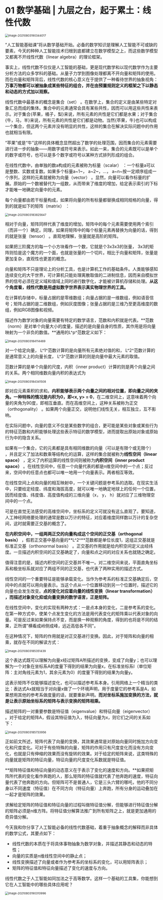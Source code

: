 # 01 数学基础 | 九层之台，起于累土：线性代数

<img src="image-20210803190344017.png" alt="image-20210803190344017" style="zoom:67%;" />

“人工智能基础课”将从数学基础开始。必备的数学知识是理解人工智能不可或缺的要素，今天的种种人工智能技术归根到底都建立在数学模型之上，而这些数学模型又都离不开线性代数（linear algebra）的理论框架。

事实上，线性代数不仅仅是人工智能的基础，更是现代数学和以现代数学作为主要分析方法的众多学科的基础。从量子力学到图像处理都离不开向量和矩阵的使用。而在向量和矩阵背后，线性代数的核心意义在于提供了一种看待世界的抽象视角：**万事万物都可以被抽象成某些特征的组合，并在由预置规则定义的框架之下以静态和动态的方式加以观察。**

线性代数中最基本的概念是集合（set） 。在数学上，集合的定义是由某些特定对象汇总而成的集体。集合中的元素通常会具有某些共性，因而可以用这些共性来表示。对于集合{苹果，橘子，梨}来说，所有元素的共性是它们都是水果；对于集合{牛，马，羊}来说，所有元素的共性是它们都是动物。当然{苹果，牛}也可以构成一个集合，但这两个元素并没有明显的共性，这样的集合在解决实际问题中的作用也就相当有限。

“苹果”或是“牛”这样的具体概念显然超出了数学的处理范围，因而集合的元素需要进行进一步的抽象——用数字或符号来表示。如此一来，集合的元素既可以是单个的数字或符号，也可以是多个数字或符号以某种方式排列形成的组合。

在线性代数中，由单独的数a构成的元素被称为标量（scalar） ：一个标量a可以是整数、实数或复数。如果多个标量a~1~， a~2~，...， a~n~按一定顺序组成一个序列，这样的元素就被称为向量（vector） 。显然，向量可以看作标量的扩展。原始的一个数被替代为一组数，从而带来了维度的增加，给定表示索引的下标才能唯一地确定向量中的元素。

每个向量都由若干标量构成，如果将向量的所有标量都替换成相同规格的向量，得到的就是如下的矩阵（matrix） ：

<img src="image-20210803183825647.png" alt="image-20210803183825647" style="zoom:67%;" />

相对于向量，矩阵同样代表了维度的增加，矩阵中的每个元素需要使用两个索引 （而非一个）确定。同理，如果将矩阵中的每个标量元素再替换为向量的话，得到的就是张量（tensor） 。直观地理解，张量就是高阶的矩阵。

如果把三阶魔方的每一个小方块看作一个数，它就是个3x3x3的张量， 3x3的矩阵则恰是这个魔方的一个面，也就是张量的一个切片。相比于向量和矩阵，张量是更加复杂，直观性也更差的概念。

向量和矩阵不只是理论上的分析工具，也是计算机工作的基础条件。人类能够感知连续变化的大干世界，可计算机只能处理离散取值的二进制信息，因而来自模拟世界的信号必须在定义域和值域上同时进行数字化，才能被计算机存储和处理。**从这个角度看，线性代数是用虚拟数字世界表示真实物理世界的工具。**

在计算机存储中，标量占据的是零维数组；向量占据的是一维数组，例如语音信号；矩阵占据的是二维数组，例如灰度图像；张量占据的是三维乃至更高维度的数组，例如RGB图像和视频。

描述作为数学对象的向量需要有特定的数学语言，范数和内积就是代表。**范数（norm）是对单个向量大小的度量，描述的是向量自身的性质，其作用是将向量映射为一个非负的数值。**通用的L^p^范数定义如下：

<img src="image-20210803184114469.png" alt="image-20210803184114469" style="zoom:67%;" />

对一个给定向量， L^1^范数计算的是向量所有元素绝对值的和， L^2^范数计算的是通常意义上的向量长度， L^3^范数计算的则是向量中最大元素的取值。

范数计算的是单个向量的尺度，内积（inner product）计算的则是两个向量之间的关系。两个相同维数向量内积的表达式为

<img src="image-20210803184341508.png" alt="image-20210803184341508" style="zoom:67%;" />

即对应元素乘积的求和。**内积能够表示两个向量之间的相对位置，即向量之间的夹角。**一种特殊的情况是内积为0，即**<x, y> = 0**，在二维空间上，这意味着两个向量的夹角为90度，即相互垂直。而在高维空间上，这种关系被称为正交（orthogonality） 。如果两个向量正交，说明他们线性无关，相互独立，互不影响。

在实际问题中，向量的意义不仅是某些数字的组合，更可能是某些对象或某些行为的特征范数和内积能够处理这些表示特征的数学模型，进而提取出原始对象或原始行为中的隐含关系。

如果有一个集合，它的元素都是具有相同维数的向量（可以是有限个或无限个） ，并且定义了加法和数乘等结构化的运算，这样的集合就被称为**线性空间（linear space）** ，定义了内积运算的线性空间则被称为**内积空间（inner product space）** 。在线性空间中，任意一个向量代表的都是n维空间中的一个点；反过来，空间中的任意点也都可以唯一地用一个向量表示。两者相互等效。

在线性空间上点和向量的相互映射中，一个关键问题是参考系的选取。在现实生活中，只要给定经度、纬度和海拔高度，就可以唯一地确定地球上的任何一个位置，因而经度值、纬度值、高度值构成的三维向量（x， y， h）就对应了三维物理空间中的一个点。

可是在直觉无法感受的高维空间中，坐标系的定义可就没有这么直观了。要知道，人工神经网络要处理的通常是数以万计的特征，对应着维度同样数以万计的复杂空间，这时就需要正交基的概念了。

**在内积空间中，一组两两正交的向量构成这个空间的正交基（orthogonal basis）** ，假若正交基中基向量的**L^2^**范数都是单位长度1，这组正交基就是标准正交基（orthonormal basis） 。正交基的作用就是给内积空间定义出经纬度。一旦描述内积空间的正交基确定了，向量和点之间的对应关系也就随之确定。

值得注意的是，描述内积空间的正交基并不唯一。对二维空间来说，平面直角坐标系和极坐标系就对应了两组不同的正交基，也代表了两种实用的描述方式。

线性空间的一个重要特征是能够承载变化。当作为参考系的标准正交基确定后，空间中的点就可以用向量表示。当这个点从一个位置移动到另一个位置时，描述它的向量也会发生改变。**点的变化对应着向量的线性变换（linear transformation） ，而描述对象变化抑或向量变换的数学语言，正是矩阵。**

在线性空间中，变化的实现有两种方式：一是点本身的变化，二是参考系的变化。在第一种方式中，使某个点发生变化的方法是用代表变化的矩阵乘以代表对象的向量。可是反过来如果保持点不变，而是换一种观察的角度，得到的也将是不同的结果，正所谓"横看成岭侧成峰，远近高低各不同"。

在这种情况下，矩阵的作用就是对正交基进行变换。因此，对于矩阵和向量的相乘，就存在不同的解读方式：

<img src="image-20210803185351439.png" alt="image-20210803185351439" style="zoom:67%;" />

这个表达式既可以理解为向量x经过矩阵A所描述的变换，变成了向量y；也可以理解为一个对象在坐标系A的度量下得到的结果为向量x，在标准坐标系I（单位矩阵：主对角线元素为1，其余元素为0）的度量下得到的结果为向量y。

这表示矩阵不仅能够描述变化，也可以描述参考系本身。引用网络上一个精当的类比：表达式Ax就相当于对向量x做了一个环境声明，用于度量它的参考系是A，如果想用其他的参考系做度量的话，就要重新声明。**而对坐标系施加变换的方法，就是让表示原始坐标系的矩阵与表示变换的矩阵相乘。**

描述矩阵的一对重要参数是特征值（eigenvalue）和特征向量（eigenvector） 。对于给定的矩阵A，假设其特征值为入，特征向量为x，则它们之间的关系如下：

<img src="image-20210803185733956.png" alt="image-20210803185733956" style="zoom:67%;" />

正如前文所述，矩阵代表了向量的变换，其效果通常是对原始向量同时施加方向变化和尺度变化。可对于有些特殊的向量，矩阵的作用只有尺度变化而没有方向变化，也就是只有伸缩的效果而没有旋转的效果。对于给定的矩阵来说，这类特殊的向量就是矩阵的特征向量，特征向量的尺度变化系数就是特征值。

**矩阵特征值和特征向量的动态意义在于表示了变化的速度和方向。**如果把矩阵所代表的变化看作奔跑的人，那么矩阵的特征值就代表了他奔跑的速度，特征向量代表了他奔跑的方向。但矩阵可不是普通人，它是三头六臂的哪吒，他的不同分身以不同速度（特征值）在不同方向（特征向量）上奔跑，所有分身的运动叠加在一起才是矩阵的效果。

求解给定矩阵的特征值和特征向量的过程叫做特征值分解，但能够进行特征值分解的矩阵必须是n维方阵。将特征值分解算法推广到所有矩阵之上，就是更加通用的奇异值分解。


今天我和你分享了人工智能必备的线性代数基础，着重于抽象概念的解释而非具体的数学公式，其要点如下：

- 线性代数的本质在于将具体事物抽象为数学对象，并描述其静态和动态的特性；
- 向量的实质是n维线性空间中的静止点；
- 线性变换描述了向量或者作为参考系的坐标系的变化，可以用矩阵表示；
- 矩阵的特征值和特征向量描述了变化的速度与方向。

线性代数之于人工智能如同加法之于高等数学。这样一个基础的工具集，你能想到它在人工智能中的哪些具体应用呢？

<img src="image-20210803190310996.png" alt="image-20210803190310996" style="zoom:67%;" />

